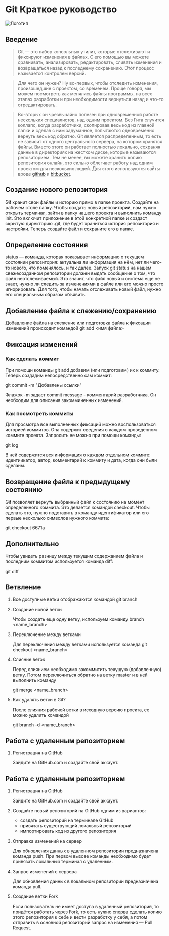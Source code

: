 # Git Краткое руководство
![Логотип](https://camo.githubusercontent.com/f62f70c1fc0ac836c2c1beefd659003bebba8c95d09e936de538ea8aa240f3eb/68747470733a2f2f6d69726f2e6d656469756d2e636f6d2f6d61782f3837302f312a4c317743506864764b32677569744c564e56434574772e6a706567)
## Введение
>Git — это набор консольных утилит, которые отслеживают и фиксируют изменения в файлах. С его помощью вы можете сравнивать, анализировать, редактировать, сливать изменения и возвращаться назад к последнему сохранению. Этот процесс называется контролем версий.

>Для чего он нужен? Ну во-первых, чтобы отследить изменения, произошедшие с проектом, со временем. Проще говоря, мы можем посмотреть как менялись файлы программы, на всех этапах разработки и при необходимости вернуться назад и что-то отредактировать.

>Во-вторых он чрезвычайно полезен при одновременной работе нескольких специалистов, над одним проектом. Без Гита случится коллапс, когда разработчики, скопировав весь код из главной папки и сделав с ним задуманное, попытаются одновременно вернуть весь код обратно.
Git является распределенным, то есть не зависит от одного центрального сервера, на котором хранятся файлы. Вместо этого он работает полностью локально, сохраняя данные в директориях на жестком диске, которые называются репозиторием. Тем не менее, вы можете хранить копию репозитория онлайн, это сильно облегчает работу над одним проектом для нескольких людей. Для этого используются сайты вроде [github](https://github.com) и [bitbucket](https://bitbucket.org/).

## Создание нового репозитория
Git хранит свои файлы и историю прямо в папке проекта. 
Создайте на рабочем столе папку. Чтобы создать новый репозиторий, нам нужно открыть терминал, зайти в папку нашего проекта и выполнить команду init. Это включит приложение в этой конкретной папке и создаст скрытую директорию .git, где будет храниться история репозитория и настройки. Теперь создайте файл и сохраните его в папке.

## Определение состояния
status — команда, которая показывает информацию о текущем состоянии репозитория: актуальна ли информация на нём, нет ли чего-то нового, что поменялось, и так далее. Запуск git status на нашем свежесозданном репозитории должен выдать сообщение о том, что файл неотслеживаемый. Это значит, что файл новый и система еще не знает, нужно ли следить за изменениями в файле или его можно просто игнорировать. Для того, чтобы начать отслеживать новый файл, нужно его специальным образом объявить.

## Добавление файла к слежению/сохранению
Добавление файла на слежение или подготовка файла к фиксации изменений происходит командой git add <имя файла>

## Фиксация изменений
### Как сделать коммит
При помощи команды git add добавим (или подготовим) их к коммиту. Теперь создадим непосредственно сам коммит:

git commit -m "Добавлены ссылки"

Флажок -m задаст commit message - комментарий разработчика. Он необходим для описания закоммиченных изменений.
### Как посмотреть коммиты
Для просмотра все выполненных фиксаций можно воспользоваться историей коммитов. Она содержит сведения о каждом проведенном коммите проекта. Запросить ее можно при помощи команды:

git log

В ней содержится вся информация о каждом отдельном коммите: идентиикатор, автор, комментарий к коммиту и дата, когда они были сделаны.

## Возвращение файла к предыдущему состоянию

Git позволяет вернуть выбранный файл к состоянию на момент определенного коммита. Это делается командой checkout. Чтобы сделать это, нужно подставить в команду идентификатор или его первые несколько символов нужного коммита:

git checkout 6671a
## Дополнительно
Чтобы увидеть разницу между текущим содержанием файла и последним коммитом используется команда diff:

git diff
## Ветвление
1. Все доступные ветки отображаются командой git branch
2. Создание новой ветки

   Чтобы создать еще одну ветку, используем команду branch <name_branch>
3. Переключение между ветками

   Для переключения между ветками используется команда git checkout <name_branch>
4. Слияние веток

   Перед слиянием необходимо закоммитить текущую (добавленную) ветку. Потом переключиться обратно на ветку master и в ней выполнить команду

   git merge <name_branch>
5. Как удалять ветки в Git?

   После слияния рабочей ветки в исходную версию проекта, ее можно удалить командой
   
   git branch -d <name_branch>
## Работа с удаленным репозиторием
1. Регистрация на GitHub

   Зайдите на GitHub.com и создайте свой аккаунт.

## Работа с удаленным репозиторием
1. Регистрация на GitHub

   Зайдите на GitHub.com и создайте свой аккаунт.
   
2. Создайте новый репозиторий на GitHub одним из вариантов:
   * создать репозиторий на терминале GitHub
   * привязать существующий локальный репозиторий
   * импортировать код из другого репозитория

3. Отправка изменений на сервер

   Для обновления данных в удаленном репозитории предназначена команда push.
   При первом вызове команды необходимо будет привязать локальный терминал с удаленным.

4. Запрос изменений с сервера

   Для обновления данных в локальном репозитории предназначена команда pull.

5. Создание ветки Fork

   Если пользователь не имеет доступа в удаленный репозиторий, то придётся работать через Fork, то есть нужно сперва сделать копию этого репозитория к себе и вести разработку у себя, а потом отправить в основной репозиторий запрос на изменения — Pull Request.